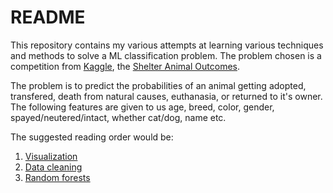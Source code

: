 README
======

This repository contains my various attempts at learning various techniques and methods
to solve a ML classification problem. The problem chosen is a competition from [Kaggle][kaggle],
the [Shelter Animal Outcomes][comp]. 

The problem is to predict the probabilities of an animal getting adopted, transfered, death from 
natural causes, euthanasia, or returned to it's owner. The following features are given to us
age, breed, color, gender, spayed/neutered/intact, whether cat/dog, name etc.

The suggested reading order would be:

1. [Visualization][visualization]
2. [Data cleaning][cleaning]
3. [Random forests][rndmForest]

[Kaggle]: https://www.kaggle.com
[comp]: https://www.kaggle.com/c/shelter-animal-outcomes
[visualization]: https://github.com/krispingal/shelterAnimalOutcomes/blob/master/notebook/shelterAnimalOutcomes-Visualization.ipynb
[cleaning]: https://github.com/krispingal/shelterAnimalOutcomes/blob/master/notebook/shelterAnimalOutcomes-dataCleaning.ipynb
[rndmForest]: https://github.com/krispingal/shelterAnimalOutcomes/blob/master/notebook/shelterAnimalOutcomes-Random-Forests.ipynb
